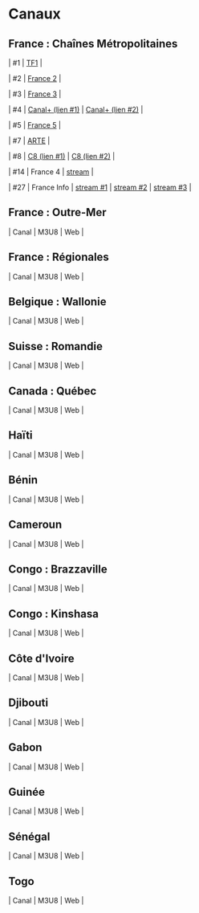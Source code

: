 # Canaux

## France : Chaînes Métropolitaines

| #1 | [TF1](https://www.tf1.fr/tf1/direct) |

| #2 | [France 2](https://www.france.tv/france-2/direct.html) |

| #3 | [France 3](https://www.france.tv/france-3/direct.html) |

| #4 | [Canal+ (lien #1)](https://www.canalplus.com/live/?channel=601) | [Canal+ (lien #2)](https://www.dailymotion.com/video/x5gv6be&autoplay=1) | 

| #5 | [France 5](https://www.france.tv/france-5/direct.html) |

| #7 | [ARTE](https://www.arte.tv/fr/direct/) |

| #8 | [C8 (lien #1)](https://www.canalplus.com/live/?channel=450) | [C8 (lien #2)](https://www.dailymotion.com/video/x5gv5rr&autoplay=1) | 

| #14 | France 4 | [stream](https://www.france.tv/france-4/direct.html) |

| #27 | France Info | [stream #1](https://www.france.tv/franceinfo/direct.html) | [stream #2](https://www.dailymotion.com/video/x4rdeu6) | [stream #3](https://www.youtube.com/watch?v=Z-Nwo-ypKtM) |


## France : Outre-Mer

| Canal | M3U8 | Web |



## France : Régionales

| Canal | M3U8 | Web |



## Belgique : Wallonie

| Canal | M3U8 | Web |


## Suisse : Romandie

| Canal | M3U8 | Web |

## Canada : Québec

| Canal | M3U8 | Web |


## Haïti

| Canal | M3U8 | Web |


## Bénin

| Canal | M3U8 | Web |


## Cameroun

| Canal | M3U8 | Web |


## Congo : Brazzaville

| Canal | M3U8 | Web |


## Congo : Kinshasa

| Canal | M3U8 | Web |


## Côte d'Ivoire

| Canal | M3U8 | Web |


## Djibouti

| Canal | M3U8 | Web |


## Gabon

| Canal | M3U8 | Web |



## Guinée

| Canal | M3U8 | Web |


## Sénégal

| Canal | M3U8 | Web |


## Togo

| Canal | M3U8 | Web |
